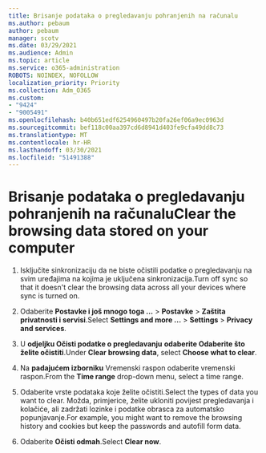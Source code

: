 ```yaml
---
title: Brisanje podataka o pregledavanju pohranjenih na računalu
ms.author: pebaum
author: pebaum
manager: scotv
ms.date: 03/29/2021
ms.audience: Admin
ms.topic: article
ms.service: o365-administration
ROBOTS: NOINDEX, NOFOLLOW
localization_priority: Priority
ms.collection: Adm_O365
ms.custom:
- "9424"
- "9005491"
ms.openlocfilehash: b40b651edf6254960497b20fa26ef06a9ec0963d
ms.sourcegitcommit: bef118c00aa397cd6d8941d403fe9cfa49dd8c73
ms.translationtype: MT
ms.contentlocale: hr-HR
ms.lasthandoff: 03/30/2021
ms.locfileid: "51491388"
---
```

# <a name="clear-the-browsing-data-stored-on-your-computer"></a><span data-ttu-id="5b315-102">Brisanje podataka o pregledavanju pohranjenih na računalu</span><span class="sxs-lookup"><span data-stu-id="5b315-102">Clear the browsing data stored on your computer</span></span>

1. <span data-ttu-id="5b315-103">Isključite sinkronizaciju da ne biste očistili podatke o pregledavanju na svim uređajima na kojima je uključena sinkronizacija.</span><span class="sxs-lookup"><span data-stu-id="5b315-103">Turn off sync so that it doesn't clear the browsing data across all your devices where sync is turned on.</span></span>

1. <span data-ttu-id="5b315-104">Odaberite **Postavke i još mnogo toga ...**  >  **Postavke**  >  **Zaštita privatnosti i servisi**.</span><span class="sxs-lookup"><span data-stu-id="5b315-104">Select **Settings and more ...** > **Settings** > **Privacy and services**.</span></span>

1. <span data-ttu-id="5b315-105">U **odjeljku Očisti podatke o pregledavanju** **odaberite Odaberite što želite očistiti**.</span><span class="sxs-lookup"><span data-stu-id="5b315-105">Under **Clear browsing data**, select **Choose what to clear**.</span></span>

1. <span data-ttu-id="5b315-106">Na **padajućem izborniku** Vremenski raspon odaberite vremenski raspon.</span><span class="sxs-lookup"><span data-stu-id="5b315-106">From the **Time range** drop-down menu, select a time range.</span></span>

1. <span data-ttu-id="5b315-107">Odaberite vrste podataka koje želite očistiti.</span><span class="sxs-lookup"><span data-stu-id="5b315-107">Select the types of data you want to clear.</span></span> <span data-ttu-id="5b315-108">Možda, primjerice, želite ukloniti povijest pregledavanja i kolačiće, ali zadržati lozinke i podatke obrasca za automatsko popunjavanje.</span><span class="sxs-lookup"><span data-stu-id="5b315-108">For example, you might want to remove the browsing history and cookies but keep the passwords and autofill form data.</span></span>

1. <span data-ttu-id="5b315-109">Odaberite **Očisti odmah**.</span><span class="sxs-lookup"><span data-stu-id="5b315-109">Select **Clear now**.</span></span>
